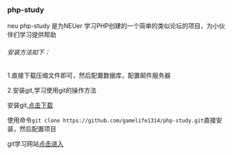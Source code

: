 ﻿
### php-study
neu php-study 是为NEUer 学习PHP创建的一个简单的类似论坛的项目，为小伙伴们学习提供帮助
###### 安装方法如下：
1.直接下载压缩文件即可，然后配置数据库，配置邮件服务器

2.安装git,学习使用git的操作方法

  安装git,[点击下载](http://www.bootcss.com/p/git-guide/)
  
  使用命令`git clone https://github.com/gamelife1314/php-study.git`直接安装，然后配置项目
  
  git学习网站[点击进入](http://www.liaoxuefeng.com/wiki/0013739516305929606dd18361248578c67b8067c8c017b000)

